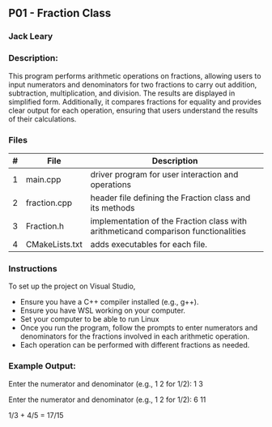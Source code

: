 ## P01 - Fraction Class
### Jack Leary
### Description:

This program performs arithmetic operations on fractions, allowing users to input numerators and denominators for two fractions to carry out addition, subtraction, multiplication, and division. The results are displayed in simplified form. Additionally, it compares fractions for equality and provides clear output for each operation, ensuring that users understand the results of their calculations.

### Files

|   #   | File            | Description                                        |
| :---: | --------------- | -------------------------------------------------- |
|   1   | main.cpp        | driver program for user interaction and operations |
|   2   | fraction.cpp    | header file defining the Fraction class and its methods         |
|   3   | Fraction.h      | implementation of the Fraction class with arithmeticand comparison functionalities |
|   4   | CMakeLists.txt  | adds executables for each file. |

### Instructions
To set up the project on Visual Studio,
- Ensure you have a C++ compiler installed (e.g., g++).
- Ensure you have WSL working on your computer.
- Set your computer to be able to run Linux
- Once you run the program, follow the prompts to enter numerators and denominators for the fractions involved in each arithmetic operation.
- Each operation can be performed with different fractions as needed.


### Example Output:

Enter the numerator and denominator (e.g., 1 2 for 1/2): 1 3

Enter the numerator and denominator (e.g., 1 2 for 1/2): 6 11

1/3 + 4/5 = 17/15
